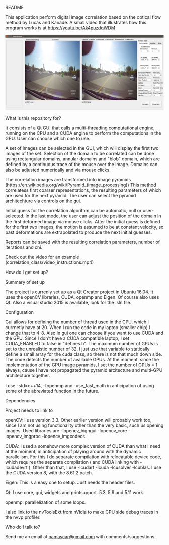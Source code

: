 README

This application perform digital image correlation based on the optical flow method by Lucas and Kanade. A small video 
that illustrates how this program works is at https://youtu.be/Ak4puzdqWDM

![gui](/gui.png)

What is this repository for?

It consists of a Qt GUI that calls a multi-threading computational engine, running on the CPU and a CUDA engine to perform the computations in the GPU. User can choose which one to use.

A set of images can be selected in the GUI, which will display the first two images of the set. Selection of the domain to be correlated can be done using rectangular domains, annular domains and "blob" domain, which are defined by a continuous trace of the mouse over the image. Domains can also be adjusted numerically and via mouse clicks.

The correlation images are transformed into image pyramids (https://en.wikipedia.org/wiki/Pyramid_(image_processing)) This method correlatess first coarser representations, the resulting parameters of which are used for the next pyramid. The user can select the pyramid architechture via controls on the gui.

Initial guess for the correlation algorithm can be automatic, null or user-selected. In the last mode, the user can adjust the position of the domain in the first deformed image via mouse clicks. After the initial guess is defined for the first two images, the motion is assumed to be at constant velocity, so past deformations are extrapolated to produce the next initial guesses.

Reports can be saved with the resulting correlation parameters, number of iterations and chi.

Check out the video for an example (correlation_class/video_instructions.mp4)

How do I get set up?

Summary of set up

The project is currenly set up as a Qt Creator project in Ubuntu 16.04. It uses the openCV libraries, CUDA, openmp and Eigen. Of course also uses Qt. Also a visual studio 2015 is available, look for the .sln file.

Configuration

Gui allows for defining the number of thread used in the CPU, which I currnetly have at 20. When I run the code in my laptop (smaller chip) I change that to 4-8. Also in gui one can choose if you want to use CUDA and the GPU. Since I don't have a CUDA compatible laptop, I set CUDA_ENABLED to false in "defines.h". The maximum number of GPUs is set to the unrealistic number of 32. I just use that variable to statically define a small array for the cuda class, so there is not that much down side. The code detects the number of available GPUs. At the moment, since the implementation of the GPU image pyramids, I set the number of GPUs = 1 always, cause I have not propagated the pyramid arcitecture and multi-GPU architecture together.

I use -std=c++14, -fopenmp and -use_fast_math in anticipation of using some of the abreviated function in the future.

Dependencies

Project needs to link to

openCV: I use version 3.3. Other earlier version will probably work too, since I am not using functionality other than the very basic, such us opening images. Used libraries are -lopencv_highgui -lopencv_core -lopencv_imgproc -lopencv_imgcodecs

CUDA: I used a somehow more complex version of CUDA than what I need at the moment, in anticipation of playing around with the dynamic parallelism. For this I do separate compilation with relocatable device code, which requires the separate compilation ( and CUDA linking with -lcudadevrt ). Other than that, I use -lcudart -lcuda -lcusolver -lcublas. I use the CUDA version 8, with the 8.61.2 patch.

Eigen: This is a easy one to setup. Just needs the header files.

Qt: I use core, gui, widgets and printsupport. 5.3, 5.9 and 5.11 work.

openmp: parallelization of some loops.

I also link to the nvToolsExt from nVidia to make CPU side debug traces in the nvvp profiler.

Who do I talk to?

Send me an email at namascar@gmail.com with comments/suggestions
